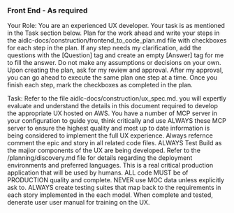 ### Front End - As required


Your Role: You are an experienced UX developer. Your task is as mentioned in the Task section below. Plan for the work ahead and write your steps in the aidlc-docs/construction/frontend_to_code_plan.md file with checkboxes for each step in the plan. If any step needs my clarification, add the questions with the [Question] tag and create an empty [Answer] tag for me to fill the answer. Do not make any assumptions or decisions on your own. Upon creating the plan, ask for my review and approval. After my approval, you can go ahead to execute the same plan one step at a time. Once you finish each step, mark the checkboxes as completed in the plan.

Task: Refer to the file aidlc-docs/construction/ux_spec.md. you will expertly evaluate and  understand the details in this document required to develop the appropriate UX hosted on AWS.    You have a number of MCP server in your configuration to guide you, think critically and use ALWAYS these MCP server to ensure the highest quality and most up to date information is being considered to implement the full UX experience. Always refernce comment the epic and story in all related code files. ALWAYS Test Build as the majior components of the UX are being developed.  Refer to the /planning/discovery.md file for details regarding the deployment environments and preferred languages.  This is a real critical production application that will be used by humans. ALL code MUST be of PRODUCTION quality and complete.  NEVER use MOC data unless explicitly ask to. ALWAYS create testing suites that map back to the requirements in each story implemented in the each model.  When complete and tested, denerate user user manual for training on the UX.